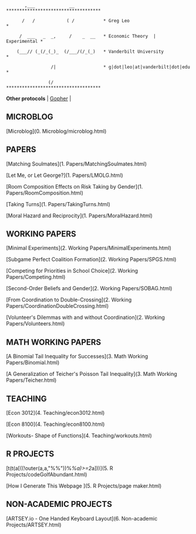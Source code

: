 <title>Greg Leo</title>
```
       ,___             __           ************************************
      /   /            ( /           * Greg Leo                         *
     /  ___   _  _,     /    _  __   * Economic Theory  |  Experimental *
    (___// (_(/_(_)_  (/___/(/_(_)   * Vanderbilt University            *
                 /|                  * g|dot|leo|at|vanderbilt|dot|edu  *
                (/                   ************************************
```
  
**Other protocols** | [Gopher](gopher://gopher.gregcleo.com:70/) | 

##  MICROBLOG
[Microblog](0. Microblog/microblog.html)

##  PAPERS
[Matching Soulmates](1. Papers/MatchingSoulmates.html)

[Let Me, or Let George?](1. Papers/LMOLG.html)

[Room Composition Effects on Risk Taking by Gender](1. Papers/RoomComposition.html)

[Taking Turns](1. Papers/TakingTurns.html)

[Moral Hazard and Reciprocity](1. Papers/MoralHazard.html)

##  WORKING PAPERS
[Minimal Experiments](2. Working Papers/MinimalExperiments.html)

[Subgame Perfect Coalition Formation](2. Working Papers/SPGS.html)

[Competing for Priorities in School Choice](2. Working Papers/Competing.html)

[Second-Order Beliefs and Gender](2. Working Papers/SOBAG.html)

[From Coordination to Double-Crossing](2. Working Papers/CoordinationDoubleCrossing.html)

[Volunteer's Dilemmas with and without Coordination](2. Working Papers/Volunteers.html)

##  MATH WORKING PAPERS
[A Binomial Tail Inequality for Successes](3. Math Working Papers/Binomial.html)

[A Generalization of Teicher's Poisson Tail Inequality](3. Math Working Papers/Teicher.html)

##  TEACHING
[Econ 3012](4. Teaching/econ3012.html)

[Econ 8100](4. Teaching/econ8100.html)

[Workouts- Shape of Functions](4. Teaching/workouts.html)

##  R PROJECTS
[t(t(a[((!outer(a,a,"%%"))%*%a)>=2*a]))](5. R Projects/codeGolfAbundant.html)

[How I Generate This Webpage  ](5. R Projects/page maker.html)

##  NON-ACADEMIC PROJECTS
[ARTSEY.io - One Handed Keyboard Layout](6. Non-academic Projects/ARTSEY.html)


